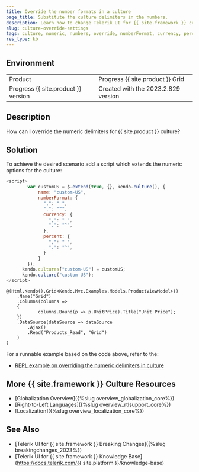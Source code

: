 ```yaml
---
title: Override the number formats in a culture
page_title: Substitute the culture delimiters in the numbers.
description: Learn how to change Telerik UI for {{ site.framework }} culture number delimiters.
slug: culture-override-settings
tags: culture, numeric, numbers, override, numberFormat, currency, percent
res_type: kb
---
```


## Environment
<table>
 <tr>
  <td>Product</td>
  <td>Progress {{ site.product }} Grid</td>
 </tr>
 <tr>
  <td>Progress {{ site.product }} version</td>
  <td>Created with the 2023.2.829 version</td>
 </tr>
</table>

## Description

How can I override the numeric delimiters for {{ site.product }} culture?

## Solution

To achieve the desired scenario add a script which extends the numeric options for the culture:

```Script.js
<script>
        var customUS = $.extend(true, {}, kendo.culture(), {
            name: "custom-US",
            numberFormat: {
              ",": " ",
              ".": "^",
  			  currency: {
                ",": " ",
                ".": "^",
              },
              percent: {
                ",": " ",
                ".": "^",
              }
            }
        });
      kendo.cultures["custom-US"] = customUS;
   	  kendo.culture("custom-US");
</script>
```

```Index.cshtml
@(Html.Kendo().Grid<Kendo.Mvc.Examples.Models.ProductViewModel>()
    .Name("Grid")
    .Columns(columns =>
    {
            columns.Bound(p => p.UnitPrice).Title("Unit Price");
    })
    .DataSource(dataSource => dataSource
        .Ajax()
        .Read("Products_Read", "Grid")
    )
)
```

For a runnable example based on the code above, refer to the:
* [REPL example on overriding the numeric delimiters in culture](https://netcorerepl.telerik.com/QRatmrPI15wZ58Hy52)

## More {{ site.framework }} Culture Resources
* [Globalization Overview]({%slug overview_globalization_core%})
* [Right-to-Left Languages]({%slug overview_rtlsupport_core%})
* [Localization]({%slug overview_localization_core%})

## See Also
* [Telerik UI for {{ site.framework }} Breaking Changes]({%slug breakingchanges_2023%})
* [Telerik UI for {{ site.framework }} Knowledge Base](https://docs.telerik.com/{{ site.platform }}/knowledge-base)